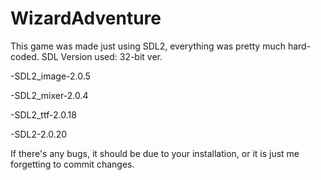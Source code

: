 # WizardAdventure
This game was made just using SDL2, everything was pretty much hard-coded.
SDL Version used: 32-bit ver.

  -SDL2_image-2.0.5
  
  -SDL2_mixer-2.0.4
  
  -SDL2_ttf-2.0.18
  
  -SDL2-2.0.20

If there's any bugs, it should be due to your installation, or it is just me forgetting to commit changes.
